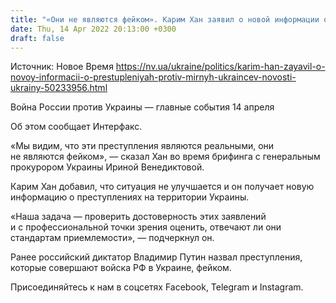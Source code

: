 ```yaml
---
title: "«Они не являются фейком». Карим Хан заявил о новой информации о преступлениях против мирных украинцев"
date: Thu, 14 Apr 2022 20:13:00 +0300
draft: false
---
```

Источник: Новое Время https://nv.ua/ukraine/politics/karim-han-zayavil-o-novoy-informacii-o-prestupleniyah-protiv-mirnyh-ukraincev-novosti-ukrainy-50233956.html


Война России против Украины — главные события 14 апреля

Об этом сообщает Интерфакс.

«Мы видим, что эти преступления являются реальными, они не являются фейком», — сказал Хан во время брифинга с генеральным прокурором Украины Ириной Венедиктовой.

Карим Хан добавил, что ситуация не улучшается и он получает новую информацию о преступлениях на территории Украины.

«Наша задача — проверить достоверность этих заявлений и с профессиональной точки зрения оценить, отвечают ли они стандартам приемлемости», — подчеркнул он.

Ранее российский диктатор Владимир Путин назвал преступления, которые совершают войска РФ в Украине, фейком. 

Присоединяйтесь к нам в соцсетях Facebook, Telegram и Instagram.
